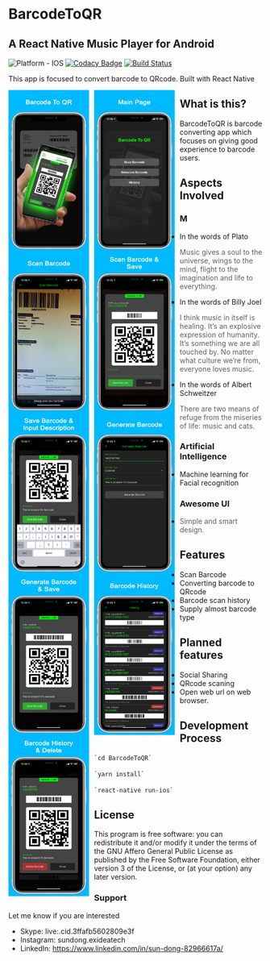 # BarcodeToQR

## A React Native Music Player for Android

![Platform - IOS](https://img.shields.io/badge/platform-IOS-yellow.svg)
[![Codacy Badge](https://api.codacy.com/project/badge/Grade/12302c2333a943529c90a79b98a9629c)](https://www.codacy.com/app/yajananrao/Serenity?utm_source=github.com&utm_medium=referral&utm_content=YajanaRao/Serenity&utm_campaign=Badge_Grade)
[![Build Status](https://travis-ci.org/YajanaRao/Serenity.svg?branch=master)](https://travis-ci.org/YajanaRao/Serenity)

This app is focused to convert barcode to QRcode. Built with React Native

<p float="left">
     <img src="screenshot/screenshot 1.png"
          alt="Splash"
          height="320"
          width="160"
          style="float: left; margin-right: 10px;" />
     <img src="screenshot/screenshot 2.png"
         alt="Home Page"
         height="320"
         width="160"
         style="float: left; margin-right: 10px;"
     />
     <img src="screenshot/screenshot 3.png"
         alt="Scan Barcode"
         height="320"
         width="160"
         style="float: left; margin-right: 10px;"
     />
     <img src="screenshot/screenshot 4.png"
         alt="Scan & Save"
         height="320"
         width="160"
         style="float: left; margin-right: 10px;"
     />
     <img src="screenshot/screenshot 5.png"
         alt="Scan & Description"
         height="320"
         width="160"
         style="float: left; margin-right: 10px;"
     />
     <img src="screenshot/screenshot 6.png"
         alt="Generate Barcode"
         height="320"
         width="160"
         style="float: left; margin-right: 10px;"
     />
     <img src="screenshot/screenshot 7.png"
         alt="Generate & Save"
         height="320"
         width="160"
         style="float: left; margin-right: 10px;"
     />
     <img src="screenshot/screenshot 8.png"
         alt="Barcode History"
         height="320"
         width="160"
         style="float: left; margin-right: 10px;"
     />
     <img src="screenshot/screenshot 9.png"
         alt="History & Delete"
         height="320"
         width="160"
         style="float: left; margin-right: 10px;"
     />
</p>

## What is this?

BarcodeToQR is barcode converting app which focuses on giving good experience to barcode users.

## Aspects Involved

### M

- In the words of Plato

  > Music gives a soul to the universe, wings to the mind, flight to the imagination and life to everything.

- In the words of Billy Joel

  > I think music in itself is healing. It’s an explosive expression of humanity. It’s something we are all touched by. No matter what culture we’re from, everyone loves music.

- In the words of Albert Schweitzer
  > There are two means of refuge from the miseries of life: music and cats.

### Artificial Intelligence

- Machine learning for Facial recognition

### Awesome UI

- > Simple and smart design. 

## Features

- Scan Barcode
- Converting barcode to QRcode
- Barcode scan history
- Supply almost barcode type

## Planned features

- Social Sharing
- QRcode scaning 
- Open web url on web browser.

## Development Process

    `cd BarcodeToQR`

    `yarn install`

    `react-native run-ios`

## License

This program is free software: you can redistribute it and/or modify it under the terms of the GNU Affero General Public License as published by the Free Software Foundation, either version 3 of the License, or (at your option) any later version.

### Support

Let me know if you are interested
- Skype: live:.cid.3ffafb5602809e3f
- Instagram: sundong.exideatech
- LinkedIn: https://www.linkedin.com/in/sun-dong-82966617a/
